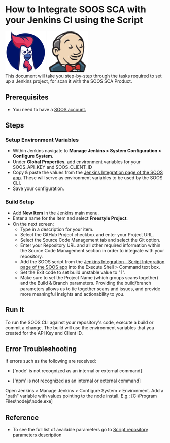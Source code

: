 # How to Integrate SOOS SCA with your Jenkins CI using the Script
<div>
<img src="../assets/img/SOOS-Icon.png" alt="SOOS" width="128" height="128">
<img src="../assets/img/jenkins.png" alt="Jenkins" width="128" height="128">
</div>
This document will take you step-by-step through the tasks required to set up a Jenkins project, for scan it with the SOOS SCA Product.

## Prerequisites
- You need to have a [SOOS account.](https://app.soos.io/register)

## Steps

### **Setup Environment Variables**
* Within Jenkins navigate to **Manage Jenkins > System Configuration > Configure System.**
* Under **Global Properties**, add environment variables for your SOOS_API_KEY and SOOS_CLIENT_ID
* Copy & paste the values from the [Jenkins Integration page of the SOOS app](https://app.soos.io/integrate/sca?id=jenkins).  These will serve as environment variables to be used by the SOOS CLI.
* Save your configuration.

### **Build Setup**
* Add **New Item** in the Jenkins main menu.
* Enter a name for the item and select **Freestyle Project**.
* On the next screen:
    - Type in a description for your item.
    - Select the GitHub Project checkbox and enter your Project URL.
    - Select the Source Code Management tab and select the Git option.
    - Enter your Repository URL and all other required information within the Source Code Management section in order to integrate with your repository.
    - Add the SOOS script from the [Jenkins Integration - Script Integration page of the SOOS app](https://app.soos.io/integrate/sca?id=jenkins) into the Execute Shell > Command  text box.
    - Set the Exit code to set build unstable value to "1".
    - Make sure to set the Project Name (which groups scans together) and the Build & Branch parameters.  Providing the build/branch parameters allows us to tie together scans and issues, and provide more meaningful insights and actionability to you.

## Run It
To run the SOOS CLI against your repository's code, execute a build or commit a change.  The build will use the environment variables that you created for the API Key and Client ID.

## Error Troubleshooting
If errors such as the following are received:

* ['node' is not recognized as an internal or external command]

* ['npm' is not recognized as an internal or external command]

Open Jenkins > Manage Jenkins > Configure System > Environment.
Add a "path" variable with values pointing to the node install. 
E.g.: [C:\Program Files\nodejs\node.exe]

## Reference
* To see the full list of available parameters go to [Script repository parameters description](https://github.com/soos-io/soos-sca?tab=readme-ov-file#parameters)